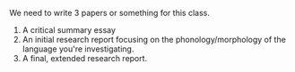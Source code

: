 We need to write 3 papers or something for this class.

1. A critical summary essay
2. An initial research report focusing on the phonology/morphology of the language you're investigating.
3. A final, extended research report.
